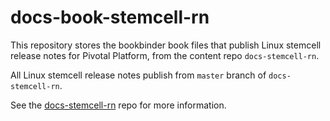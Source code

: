 docs-book-stemcell-rn
===========

This repository stores the bookbinder book files that publish Linux stemcell release notes for Pivotal Platform, from the content repo `docs-stemcell-rn`.

All Linux stemcell release notes publish from `master` branch of `docs-stemcell-rn`.

See the [docs-stemcell-rn](https://github.com/pivotal-cf/docs-stemcell-rn/edit/master/README.md) repo for more information.
